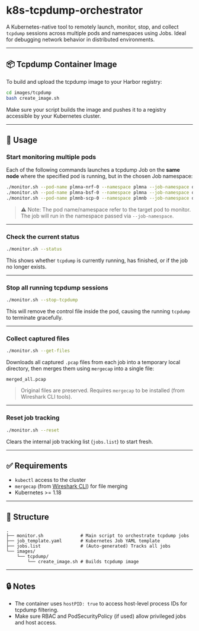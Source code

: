 # k8s-tcpdump-orchestrator

A Kubernetes-native tool to remotely launch, monitor, stop, and collect `tcpdump` sessions across multiple pods and namespaces using Jobs. Ideal for debugging network behavior in distributed environments.

---

## 📦 Tcpdump Container Image

To build and upload the tcpdump image to your Harbor registry:

```bash
cd images/tcpdump
bash create_image.sh
```

Make sure your script builds the image and pushes it to a registry accessible by your Kubernetes cluster.

---

## 🚀 Usage

### Start monitoring multiple pods

Each of the following commands launches a tcpdump Job on the **same node** where the specified pod is running, but in the chosen Job namespace:

```bash
./monitor.sh --pod-name plmna-nrf-0 --namespace plmna --job-namespace default
./monitor.sh --pod-name plmna-bsf-0 --namespace plmna --job-namespace default
./monitor.sh --pod-name plmnb-scp-0 --namespace plmnb --job-namespace default
```

> ⚠️ Note: The pod name/namespace refer to the target pod to monitor. The job will run in the namespace passed via `--job-namespace`.

---

### Check the current status

```bash
./monitor.sh --status
```

This shows whether `tcpdump` is currently running, has finished, or if the job no longer exists.

---

### Stop all running tcpdump sessions

```bash
./monitor.sh --stop-tcpdump
```

This will remove the control file inside the pod, causing the running `tcpdump` to terminate gracefully.

---

### Collect captured files

```bash
./monitor.sh --get-files
```

Downloads all captured `.pcap` files from each job into a temporary local directory, then merges them using `mergecap` into a single file:
```
merged_all.pcap
```

> Original files are preserved. Requires `mergecap` to be installed (from Wireshark CLI tools).

---

### Reset job tracking

```bash
./monitor.sh --reset
```

Clears the internal job tracking list (`jobs.list`) to start fresh.

---

## ✅ Requirements

- `kubectl` access to the cluster
- `mergecap` (from [Wireshark CLI](https://www.wireshark.org/docs/man-pages/mergecap.html)) for file merging
- Kubernetes >= 1.18

---

## 📁 Structure

```
.
├── monitor.sh              # Main script to orchestrate tcpdump jobs
├── job_template.yaml       # Kubernetes Job YAML template
├── jobs.list               # (Auto-generated) Tracks all jobs
└── images/
    └── tcpdump/
        └── create_image.sh # Builds tcpdump image
```

---

## 🔒 Notes

- The container uses `hostPID: true` to access host-level process IDs for tcpdump filtering.
- Make sure RBAC and PodSecurityPolicy (if used) allow privileged jobs and host access.



